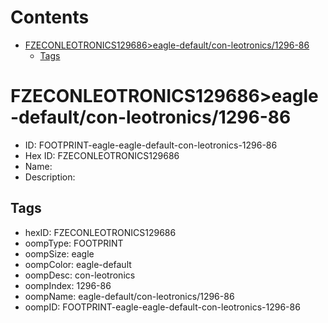 



Contents
========

* [FZECONLEOTRONICS129686>eagle-default/con-leotronics/1296-86](#fzeconleotronics129686eagle-defaultcon-leotronics1296-86)
	* [Tags](#tags)

# FZECONLEOTRONICS129686>eagle-default/con-leotronics/1296-86

- ID: FOOTPRINT-eagle-eagle-default-con-leotronics-1296-86
- Hex ID: FZECONLEOTRONICS129686
- Name: 
- Description: 

## Tags

- hexID: FZECONLEOTRONICS129686
- oompType: FOOTPRINT
- oompSize: eagle
- oompColor: eagle-default
- oompDesc: con-leotronics
- oompIndex: 1296-86
- oompName: eagle-default/con-leotronics/1296-86
- oompID: FOOTPRINT-eagle-eagle-default-con-leotronics-1296-86
